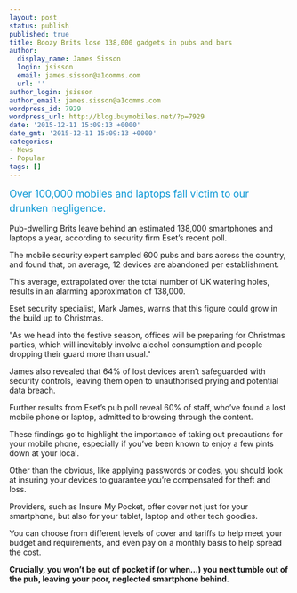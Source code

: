 ```yaml
---
layout: post
status: publish
published: true
title: Boozy Brits lose 138,000 gadgets in pubs and bars
author:
  display_name: James Sisson
  login: jsisson
  email: james.sisson@a1comms.com
  url: ''
author_login: jsisson
author_email: james.sisson@a1comms.com
wordpress_id: 7929
wordpress_url: http://blog.buymobiles.net/?p=7929
date: '2015-12-11 15:09:13 +0000'
date_gmt: '2015-12-11 15:09:13 +0000'
categories:
- News
- Popular
tags: []
---
```

<p><span class="postStandFirst" style="color: #0896d5; line-height: 26px; font-size: 18px;">Over 100,000 mobiles and laptops fall victim to our drunken negligence.</span></p>
<p>Pub-dwelling Brits leave behind an estimated 138,000 smartphones and laptops a year, according to security firm Eset&rsquo;s recent poll.</p>
<p>The mobile security expert sampled 600 pubs and bars across the country, and found that, on average, 12 devices are abandoned per establishment.</p>
<p>This average, extrapolated over the total number of UK watering holes, results in an alarming approximation of 138,000.</p>
<p>Eset security specialist, Mark James, warns that this figure could grow in the build up to Christmas.</p>
<p>"As we head into the festive season, offices will be preparing for Christmas parties, which will inevitably involve alcohol consumption and people dropping their guard more than usual."</p>
<p>James also revealed that 64% of lost devices aren&rsquo;t safeguarded with security controls, leaving them open to unauthorised prying and potential data breach.</p>
<p>Further results from Eset&rsquo;s pub poll reveal 60% of staff, who&rsquo;ve found a lost mobile phone or laptop, admitted to browsing through the content.</p>
<p>These findings go to highlight the importance of taking out precautions for your mobile phone, especially if you&rsquo;ve been known to enjoy a few pints down at your local.</p>
<p>Other than the obvious, like applying passwords or codes, you should look at insuring your devices to guarantee you&rsquo;re compensated for theft and loss.</p>
<p>Providers, such as Insure My Pocket, offer cover not just for your smartphone, but also for your tablet, laptop and other tech goodies.</p>
<p>You can choose from different levels of cover and tariffs to help meet your budget and requirements, and even pay on a monthly basis to help spread the cost.</p>
<p><strong>Crucially, you won&rsquo;t be out of pocket if (or when&hellip;) you next tumble out of the pub, leaving your poor, neglected smartphone behind.</strong></p>
